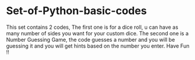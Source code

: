 # Set-of-Python-basic-codes
This set contains 2 codes, The first one is for a dice roll, u can have as many number of sides you want for your custom dice. The second one is a Number Guessing Game, the code guesses a number and you will be guessing it and you will get hints based on the number you enter. Have Fun !!
